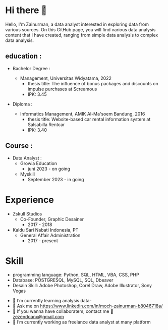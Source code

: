 # Hi there 👋
Hello, I'm Zainurman, a data analyst interested in exploring data from various sources. On this GitHub page, you will find various data analysis content that I have created, ranging from simple data analysis to complex data analysis.

## education :

* Bachelor Degree :
  * Management, Universitas Widyatama, 2022
    * thesis title:
      The influence of bonus packages and discounts on impulse purchases at Screamous
    * IPK: 3.45

* Diploma :
  * Informatics Management, AMIK Al-Ma'soem Bandung, 2016
    * thesis title:
      Website-based car rental information system at Salsabilla Rentcar
    * IPK: 3.40

## Course :
* Data Analyst :
  * Growia Education
    * juni 2023 - on going
  * Myskill
    * September 2023 - in going
    
# Experience
* Zskull Studios
  * Co-Founder, Graphic Desainer
    *   2017 - 2018
* Kaldu Sari Nabati Indonesia, PT
  * General Affair Administration
    * 2017 - present

# Skill

* programming language: Python, SQL, HTML, VBA, CSS, PHP
* Database:  POSTGRESQL, MySQL, SQL, Dbeaver
* Desain Skill:  Adobe Photoshop, Corel Draw, Adobe Illustrator, Sony Vegas


- 🌱 I’m currently learning analysis data-
- 💬 Ask me on https://www.linkedin.com/in/moch-zainurman-b8046718a/
- 👯 If you wanna have collaboratem, contact me 💬 zezendoanx@gmail.com
- 🔭 I’m currently working as freelance data analyst at many platform
<!--
**zainurman/zainurman** is a ✨ _special_ ✨ repository because its `README.md` (this file) appears on your GitHub profile.

Here are some ideas to get you started:

- 🔭 I’m currently working on ...
- 🌱 I’m currently learning analysis data at Growia Online Edukasi
- 👯 I’m looking to collaborate on Data Analyst
- 🤔 I’m looking for help with ...
- 💬 Ask me about 
- 📫 How to reach me: ...
- 😄 Pronouns: ...
- ⚡ Fun fact: ...
-->
